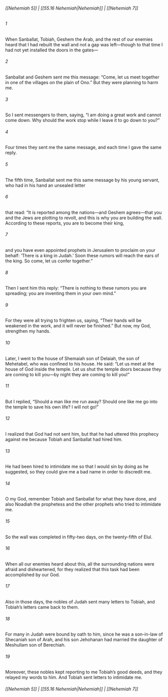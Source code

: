 
###### [[Nehemiah 5]] | [[55.16 Nehemiah|Nehemiah]] | [[Nehemiah 7]]

###### 1
When Sanballat, Tobiah, Geshem the Arab, and the rest of our enemies heard that I had rebuilt the wall and not a gap was left—though to that time I had not yet installed the doors in the gates—
###### 2
Sanballat and Geshem sent me this message: “Come, let us meet together in one of the villages on the plain of Ono.” But they were planning to harm me.
###### 3
So I sent messengers to them, saying, “I am doing a great work and cannot come down. Why should the work stop while I leave it to go down to you?”
###### 4
Four times they sent me the same message, and each time I gave the same reply.
###### 5
The fifth time, Sanballat sent me this same message by his young servant, who had in his hand an unsealed letter
###### 6
that read: “It is reported among the nations—and Geshem agrees—that you and the Jews are plotting to revolt, and this is why you are building the wall. According to these reports, you are to become their king,
###### 7
and you have even appointed prophets in Jerusalem to proclaim on your behalf: ‘There is a king in Judah.’ Soon these rumors will reach the ears of the king. So come, let us confer together.”
###### 8
Then I sent him this reply: “There is nothing to these rumors you are spreading; you are inventing them in your own mind.”
###### 9
For they were all trying to frighten us, saying, “Their hands will be weakened in the work, and it will never be finished.” But now, my God, strengthen my hands.
###### 10
Later, I went to the house of Shemaiah son of Delaiah, the son of Mehetabel, who was confined to his house. He said: “Let us meet at the house of God inside the temple. Let us shut the temple doors because they are coming to kill you—by night they are coming to kill you!”
###### 11
But I replied, “Should a man like me run away? Should one like me go into the temple to save his own life? I will not go!”
###### 12
I realized that God had not sent him, but that he had uttered this prophecy against me because Tobiah and Sanballat had hired him.
###### 13
He had been hired to intimidate me so that I would sin by doing as he suggested, so they could give me a bad name in order to discredit me.
###### 14
O my God, remember Tobiah and Sanballat for what they have done, and also Noadiah the prophetess and the other prophets who tried to intimidate me.
###### 15
So the wall was completed in fifty-two days, on the twenty-fifth of Elul.
###### 16
When all our enemies heard about this, all the surrounding nations were afraid and disheartened, for they realized that this task had been accomplished by our God.
###### 17
Also in those days, the nobles of Judah sent many letters to Tobiah, and Tobiah’s letters came back to them.
###### 18
For many in Judah were bound by oath to him, since he was a son-in-law of Shecaniah son of Arah, and his son Jehohanan had married the daughter of Meshullam son of Berechiah.
###### 19
Moreover, these nobles kept reporting to me Tobiah’s good deeds, and they relayed my words to him. And Tobiah sent letters to intimidate me.

###### [[Nehemiah 5]] | [[55.16 Nehemiah|Nehemiah]] | [[Nehemiah 7]]
